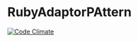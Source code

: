 RubyAdaptorPAttern
==================
[![Code Climate](https://codeclimate.com/github/myappleguy/RubyAdaptorPAttern.png)](https://codeclimate.com/github/myappleguy/RubyAdaptorPAttern)
